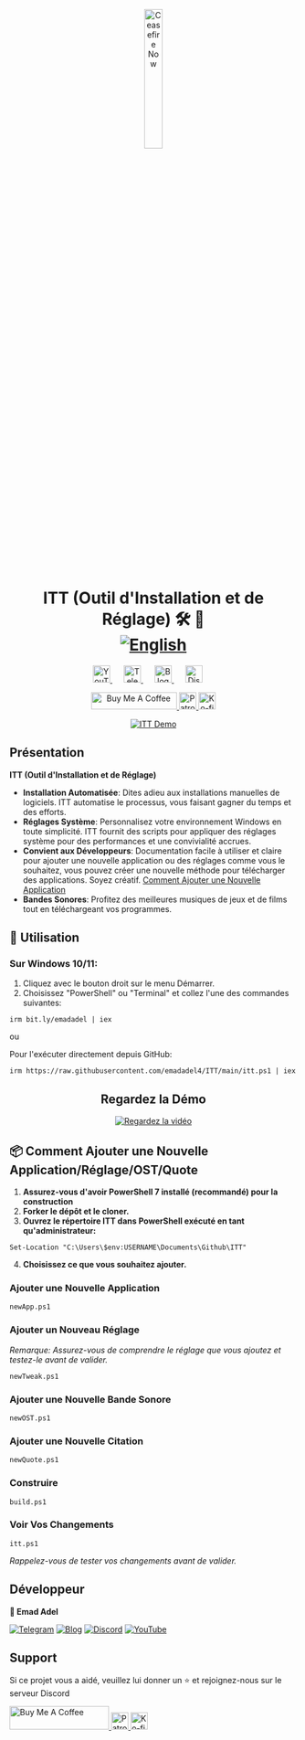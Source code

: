 <p align="center">
  <a href="https://techforpalestine.org/learn-more" rel="nofollow">
    <img src="https://raw.githubusercontent.com/Safouene1/support-palestine-banner/master/StandWithPalestine.svg" alt="Ceasefire Now" style="width:25%;">
  </a>
</p>

<h1 align="center">ITT (Outil d'Installation et de Réglage) 🛠️ 🚀
<div align="center">
<a href="/README.md">
  <img src="https://img.shields.io/badge/-English-green" alt="English">
</a>
</div>

<div align="center">
</h1>

<div align="center">
   <a href="https://www.youtube.com/@emadadel4" style="margin-right: 20px;">
        <img src="https://img.shields.io/badge/YouTube-FF0000?style=flat&logo=youtube&logoColor=white" alt="YouTube" height="30">
    </a>
    <a href="https://t.me/ittemadadel" style="margin-right: 20px;">
        <img src="https://img.shields.io/badge/Telegram-2CA5E0?style=flat&logo=telegram&logoColor=white" alt="Telegram" height="30">
    </a>
    <a href="https://emadadel4.github.io" style="margin-right: 20px;">
        <img src="https://img.shields.io/badge/Blog-FF5722?style=flat&logo=blogger&logoColor=white" alt="Blog" height="30">
    </a>
    <a href="https://discord.gg/3eV79KgD" style="margin-right: 20px;">
        <img src="https://img.shields.io/badge/-Discord-7289da?style=flat&logo=discord&logoColor=white" alt="Discord" height="30">
    </a>
</div>

<p align="center">
<a href="https://www.buymeacoffee.com/emadadel" target="_blank"><img src="https://cdn.buymeacoffee.com/buttons/default-orange.png" alt="Buy Me A Coffee" height="30" width="150">
</a>

  <a href="https://www.patreon.com/emadadel" target="_blank">
    <img src="https://img.shields.io/badge/Patron-blue?logo=patreon" alt="Patron" height="30">
  </a>

  <a href="https://ko-fi.com/emadadel" target="_blank">
  <img src="https://img.shields.io/badge/Ko--fi-blue?logo=kofi" alt="Ko-fi" height="30">
</a>

</p>

<p align="center">
  <a target="_blank" rel="noopener noreferrer" href="https://raw.githubusercontent.com/emadadel4/ITT/main/Resources/Images/demo.PNG">
    <img src="https://raw.githubusercontent.com/emadadel4/ITT/main/Assets/Images/demo.PNG" alt="ITT Demo" style="max-width: 100%;">
  </a>
</p>

<h2>Présentation</h2>

<p><strong>ITT (Outil d'Installation et de Réglage)</strong></p>

- **Installation Automatisée**: Dites adieu aux installations manuelles de logiciels. ITT automatise le processus, vous faisant gagner du temps et des efforts.
- **Réglages Système**: Personnalisez votre environnement Windows en toute simplicité. ITT fournit des scripts pour appliquer des réglages système pour des performances et une convivialité accrues.
- **Convient aux Développeurs**: Documentation facile à utiliser et claire pour ajouter une nouvelle application ou des réglages comme vous le souhaitez, vous pouvez créer une nouvelle méthode pour télécharger des applications. Soyez créatif. <a href="#--how-to-add-a-new-apptweakostquote">Comment Ajouter une Nouvelle Application</a>
- **Bandes Sonores**: Profitez des meilleures musiques de jeux et de films tout en téléchargeant vos programmes.

<h2>🚀 Utilisation</h2>

<h3>Sur Windows 10/11:</h3>
<ol>
<li>Cliquez avec le bouton droit sur le menu Démarrer.</li>
<li>Choisissez "PowerShell" ou "Terminal" et collez l'une des commandes suivantes:</li>
</ol>

<pre><code>irm bit.ly/emadadel | iex
</code></pre>

ou

<p>Pour l'exécuter directement depuis GitHub:</p>

<pre><code>irm https://raw.githubusercontent.com/emadadel4/ITT/main/itt.ps1 | iex
</code></pre>

<div align="center">

  ## Regardez la Démo

  [![Regardez la vidéo](https://raw.githubusercontent.com/emadadel4/ITT/main/Resources/Images/thumbnail.jpg)](https://www.youtube.com/watch?v=QmO82OTsU5c)
</div>

<h2> 📦 Comment Ajouter une Nouvelle Application/Réglage/OST/Quote</h2>
<ol>
<li><strong>Assurez-vous d'avoir PowerShell 7 installé (recommandé) pour la construction</strong></li>
<li><strong>Forker le dépôt et le cloner.</strong></li>
<li><strong>Ouvrez le répertoire ITT dans PowerShell exécuté en tant qu'administrateur:</strong></li>
</ol>

<pre><code>Set-Location "C:\Users\$env:USERNAME\Documents\Github\ITT"
</code></pre>

<ol start="4">
<li><strong>Choisissez ce que vous souhaitez ajouter.</strong></li>
</ol>

<h3>Ajouter une Nouvelle Application</h3>

<pre><code>newApp.ps1
</code></pre>

<h3>Ajouter un Nouveau Réglage</h3>

<p><em>Remarque: Assurez-vous de comprendre le réglage que vous ajoutez et testez-le avant de valider.</em></p>

<pre><code>newTweak.ps1
</code></pre>

<h3>Ajouter une Nouvelle Bande Sonore</h3>

<pre><code>newOST.ps1
</code></pre>

<h3>Ajouter une Nouvelle Citation</h3>

<pre><code>newQuote.ps1
</code></pre>

<h3>Construire</h3>

<pre><code>build.ps1
</code></pre>

<h3>Voir Vos Changements</h3>
<pre><code>itt.ps1
</code></pre>

<p><em>Rappelez-vous de tester vos changements avant de valider.</em></p>

<h2>Développeur</h2>

<p><strong>👤 Emad Adel</strong></p>

[![Telegram](https://img.shields.io/badge/Telegram-2CA5E0?style=flat&logo=telegram&logoColor=white)](https://t.me/ittemadadel) [![Blog](https://img.shields.io/badge/Blog-FF5722?style=flat&logo=blogger&logoColor=white)](https://emadadel4.github.io) [![Discord](https://img.shields.io/badge/-Discord-7289da?style=flat&logo=discord&logoColor=white)](https://discord.gg/3eV79KgD)  <a href="https://www.youtube.com/@emadadel4" style="margin-right: 20px;">
        <img src="https://img.shields.io/badge/YouTube-FF0000?style=flat&logo=youtube&logoColor=white" alt="YouTube">
</a>

## Support 

<p>Si ce projet vous a aidé, veuillez lui donner un ⭐️ et rejoignez-nous sur le serveur Discord</p>

<a href="https://www.buymeacoffee.com/emadadel" target="_blank">
  <img src="https://cdn.buymeacoffee.com/buttons/default-orange.png" alt="Buy Me A Coffee" height="41" width="174">
</a>
<a href="https://www.patreon.com/emadadel" target="_blank">
  <img src="https://img.shields.io/badge/Patron-blue?logo=patreon" alt="Patron" height="30">
</a>
<a href="https://ko-fi.com/emadadel" target="_blank">
  <img src="https://img.shields.io/badge/Ko--fi-blue?logo=kofi" alt="Ko-fi" height="30">
</a>

